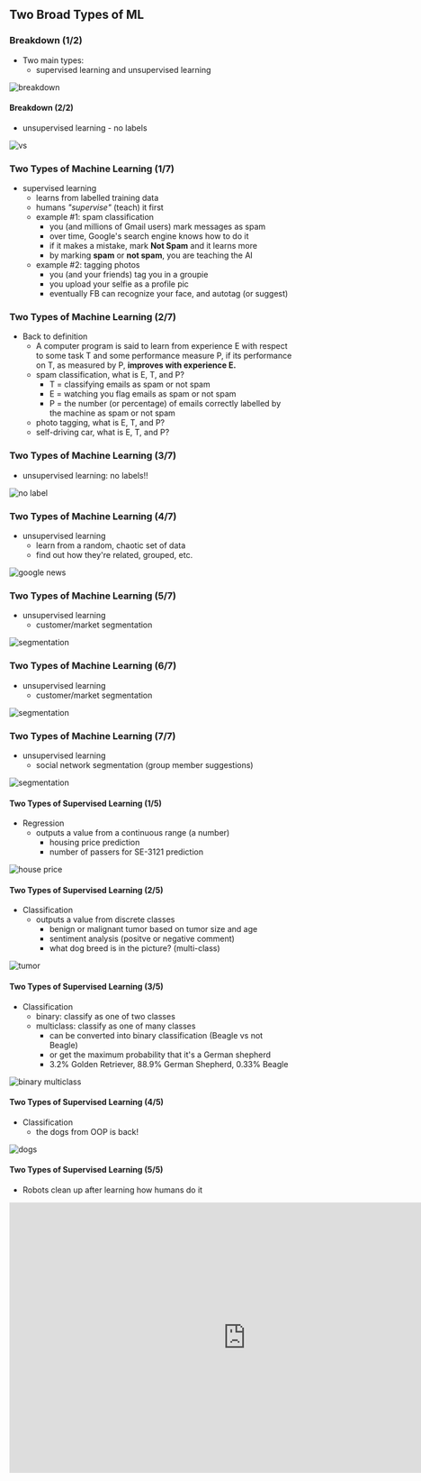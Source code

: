 Two Broad Types of ML
---------------------


### Breakdown (1/2)

* Two main types:
  - supervised learning and unsupervised learning

![breakdown](images/breakdown.png)



#### Breakdown (2/2)

* unsupervised learning - no labels

![vs](images/supervised-vs-unsupervised.jpg)



### Two Types of Machine Learning (1/7)

* supervised learning
  - learns from labelled training data
  - humans _"supervise"_ (teach) it first
  - example #1: spam classification
    * you (and millions of Gmail users) mark messages as spam
    * over time, Google's search engine knows how to do it
    * if it makes a mistake, mark **Not Spam** and it learns more
    * by marking **spam** or **not spam**, you are teaching the AI
  - example #2: tagging photos
    * you (and your friends) tag you in a groupie
    * you upload your selfie as a profile pic
    * eventually FB can recognize your face, and autotag (or suggest)



### Two Types of Machine Learning (2/7)

* Back to definition
  - A computer program is said to learn from experience E with respect to some 
    task T and some performance measure P, if its performance on T, as measured by P, 
    **improves with experience E.**
  - spam classification, what is E, T, and P?
    + T = classifying emails as spam or not spam
    + E = watching you flag emails as spam or not spam
    + P = the number (or percentage) of emails correctly labelled by the machine as spam or not spam
  - photo tagging, what is E, T, and P?
  - self-driving car, what is E, T, and P?



### Two Types of Machine Learning (3/7)

* unsupervised learning: no labels!!

![no label](images/no-label.jpg)



### Two Types of Machine Learning (4/7)

* unsupervised learning
  - learn from a random, chaotic set of data
  - find out how they're related, grouped, etc.

![google news](images/google-news.png)



### Two Types of Machine Learning (5/7)

* unsupervised learning
  - customer/market segmentation

![segmentation](images/segmentation-1.png)



### Two Types of Machine Learning (6/7)

* unsupervised learning
  - customer/market segmentation

![segmentation](images/segmentation-2.jpg)



### Two Types of Machine Learning (7/7)

* unsupervised learning
  - social network segmentation (group member suggestions)

![segmentation](images/socnet-segmentation.png)



#### Two Types of Supervised Learning (1/5)

* Regression
  - outputs a value from a continuous range (a number)
    + housing price prediction
    + number of passers for SE-3121 prediction

![house price](images/house-price.jpg)



#### Two Types of Supervised Learning (2/5)

* Classification
  - outputs a value from discrete classes
    + benign or malignant tumor based on tumor size and age
    + sentiment analysis (positve or negative comment)
    + what dog breed is in the picture?  (multi-class)

![tumor](images/tumor.jpg)



#### Two Types of Supervised Learning (3/5)

* Classification
  - binary: classify as one of two classes
  - multiclass: classify as one of many classes
    + can be converted into binary classification (Beagle vs not Beagle)
    + or get the maximum probability that it's a German shepherd
    + 3.2% Golden Retriever, 88.9% German Shepherd, 0.33% Beagle

![binary multiclass](images/multiclass.png)



#### Two Types of Supervised Learning (4/5)

* Classification
  - the dogs from OOP is back!

![dogs](images/dog-breed.png)



#### Two Types of Supervised Learning (5/5)

* Robots clean up after learning how humans do it

<iframe width="840" height="480" src="https://www.youtube.com/embed/ZIA4ih_8hfA" frameborder="0" allow="accelerometer; autoplay; encrypted-media; gyroscope; picture-in-picture" allowfullscreen></iframe>

